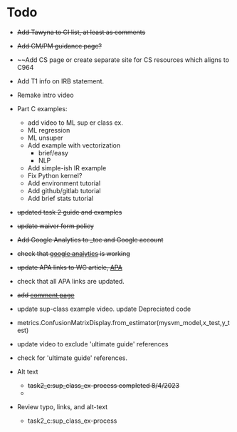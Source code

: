 # Todo

- ~~Add Tawyna to CI list, at least as comments~~
- ~~Add CM/PM guidance page?~~
- ~~Add CS page or create separate site for CS resources which aligns to C964
- Add T1 info on IRB statement.

- Remake intro video

- Part C examples:
    - add video to ML sup er class ex.
    - ML regression
    - ML unsuper
    - Add example with vectorization
        - brief/easy
        - NLP
    - Add simple-ish IR example 
    - Fix Python kernel? 
    - Add environment tutorial
    - Add github/gitlab tutorial
    - Add brief stats tutorial

- ~~updated task 2 guide and examples~~
- ~~update waiver form policy~~
- ~~Add Google Analytics to _toc and Google account~~
- ~~check that [google analytics](https://analytics.google.com/analytics/web/#/p355116886/reports/intelligenthome) is working~~

- ~~update APA links to WC article, [APA](https://cm.wgu.edu/t5/Writing-Center-Knowledge-Base/I-Need-Help-with-APA-Style/ta-p/33524)~~

- check that all APA links are updated.

- ~~add [comment page](https://jupyterbook.org/en/stable/interactive/comments/utterances.html)~~

- update sup-class example video. update Depreciated code 
- metrics.ConfusionMatrixDisplay.from_estimator(mysvm_model,x_test,y_test)
- update video to exclude 'ultimate guide' references
- check for 'ultimate guide' references.

- Alt text 
  - ~~task2_c:sup_class_ex-process completed 8/4/2023~~
  - 

- Review typo, links, and alt-text
  - task2_c:sup_class_ex-process